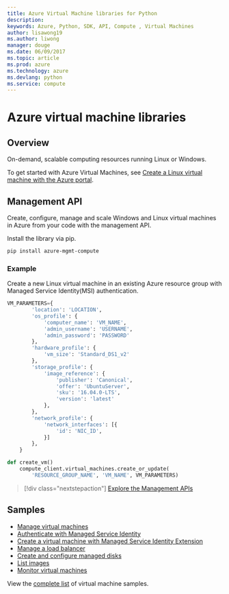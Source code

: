 ```yaml
---
title: Azure Virtual Machine libraries for Python
description: 
keywords: Azure, Python, SDK, API, Compute , Virtual Machines
author: lisawong19
ms.author: liwong
manager: douge
ms.date: 06/09/2017
ms.topic: article
ms.prod: azure
ms.technology: azure
ms.devlang: python
ms.service: compute
---
```


# Azure virtual machine libraries

## Overview

On-demand, scalable computing resources running Linux or Windows.

To get started with Azure Virtual Machines, see [Create a Linux virtual machine with the Azure portal](/azure/virtual-machines/linux/quick-create-portal).

## Management API

Create, configure, manage and scale Windows and Linux virtual machines in Azure from your code with the management API.

Install the library via pip.

```bash
pip install azure-mgmt-compute
```

### Example

Create a new Linux virtual machine in an existing Azure resource group with Managed Service Identity(MSI) authentication.

```python
VM_PARAMETERS={
        'location': 'LOCATION',
        'os_profile': {
            'computer_name': 'VM_NAME',
            'admin_username': 'USERNAME',
            'admin_password': 'PASSWORD'
        },
        'hardware_profile': {
            'vm_size': 'Standard_DS1_v2'
        },
        'storage_profile': {
            'image_reference': {
                'publisher': 'Canonical',
                'offer': 'UbuntuServer',
                'sku': '16.04.0-LTS',
                'version': 'latest'
            },
        },
        'network_profile': {
            'network_interfaces': [{
                'id': 'NIC_ID',
            }]
        },
    }

def create_vm()
    compute_client.virtual_machines.create_or_update(
        'RESOURCE_GROUP_NAME', 'VM_NAME', VM_PARAMETERS)
```

> [!div class="nextstepaction"]
> [Explore the Management APIs](/python/api/overview/azure/virtualmachines/management)

## Samples

* [Manage virtual machines][1]
* [Authenticate with Managed Service Identity][2]
* [Create a virtual machine with Managed Service Identity Extension][3]
* [Manage a load balancer][4]
* [Create and configure managed disks][5]
* [List images][6] 
* [Monitor virtual machines][7]

View the [complete list](https://azure.microsoft.com/resources/samples/?platform=python&term=virtual-machines) of virtual machine samples.

[1]: https://azure.microsoft.com/resources/samples/virtual-machines-python-manage/
[2]: https://github.com/Azure-Samples/resource-manager-python-manage-resources-with-msi
[3]: https://github.com/Azure-Samples/compute-python-msi-vm
[4]: https://azure.microsoft.com/resources/samples/network-python-manage-loadbalancer
[5]: ../docs-ref-conceptual/python-sdk-azure-samples-managed-disks.md
[6]: ../docs-ref-conceptual/python-sdk-azure-samples-list-images.md
[7]: ../docs-ref-conceptual/python-sdk-azure-samples-monitor-vms.md
